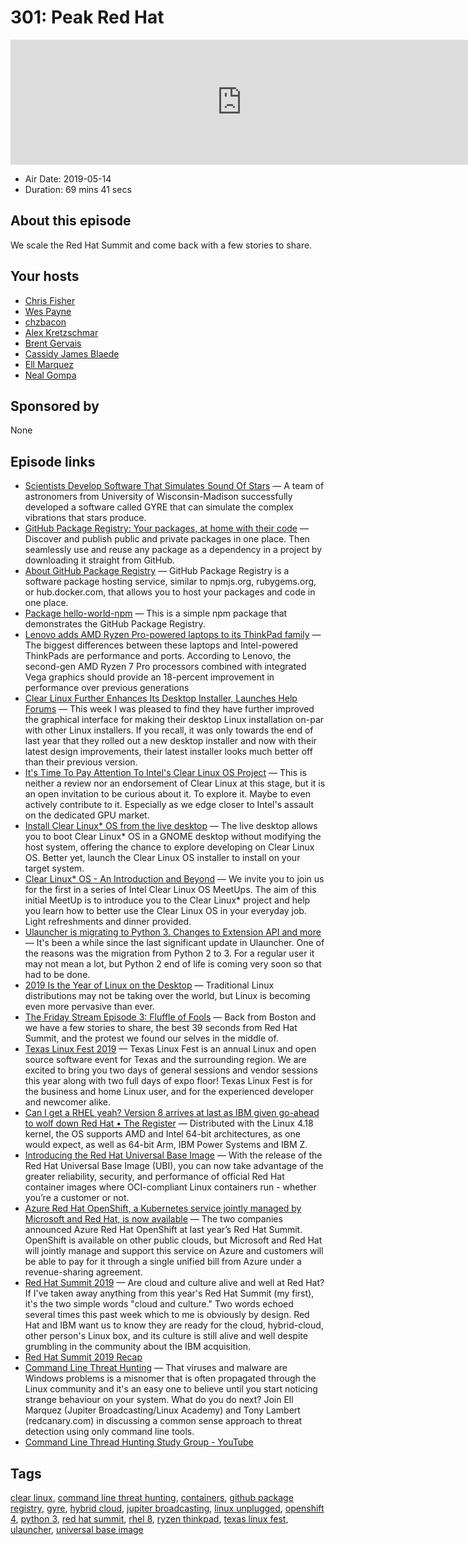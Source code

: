 # 301: Peak Red Hat

<iframe src="https://player.fireside.fm/v2/RUkczH-V+AwsbMqZi?theme=dark" width="740" height="200" frameborder="0" scrolling="no"></iframe>

* Air Date: 2019-05-14
* Duration: 69 mins 41 secs

## About this episode

We scale the Red Hat Summit and come back with a few stories to share. 

## Your hosts
* [Chris Fisher](https://linuxunplugged.com/hosts/chrislas)
* [Wes Payne](https://linuxunplugged.com/hosts/wes)
* [chzbacon](https://linuxunplugged.com/hosts/chzbacon)
* [Alex Kretzschmar](https://linuxunplugged.com/guests/alexktz)
* [Brent Gervais](https://linuxunplugged.com/guests/brentgervais)
* [Cassidy James Blaede](https://linuxunplugged.com/guests/cassidyjames)
* [Ell Marquez](https://linuxunplugged.com/guests/ell)
* [Neal Gompa](https://linuxunplugged.com/guests/nealgompa)

## Sponsored by

None



## Episode links

  * [Scientists Develop Software That Simulates Sound Of Stars](https://www.techtimes.com/articles/242474/20190428/scientists-develop-software-that-simulates-sound-of-stars.htm "Scientists Develop Software That Simulates Sound Of Stars") — A team of astronomers from University of Wisconsin-Madison successfully developed a software called GYRE that can simulate the complex vibrations that stars produce.
  * [GitHub Package Registry: Your packages, at home with their code](https://github.com/features/package-registry "GitHub Package Registry: Your packages, at home with their code") — Discover and publish public and private packages in one place. Then seamlessly use and reuse any package as a dependency in a project by downloading it straight from GitHub. 
  * [About GitHub Package Registry](https://help.github.com/en/articles/about-github-package-registry "About GitHub Package Registry") — GitHub Package Registry is a software package hosting service, similar to npmjs.org, rubygems.org, or hub.docker.com, that allows you to host your packages and code in one place.
  * [Package hello-world-npm](https://github.com/Codertocat/hello-world-npm/packages/10696?version=1.0.1 "Package hello-world-npm") — This is a simple npm package that demonstrates the GitHub Package Registry. 
  * [Lenovo adds AMD Ryzen Pro-powered laptops to its ThinkPad family](https://arstechnica.com/gadgets/2019/05/lenovo-adds-amd-ryzen-pro-powered-laptops-to-its-thinkpad-family/ "Lenovo adds AMD Ryzen Pro-powered laptops to its ThinkPad family") — The biggest differences between these laptops and Intel-powered ThinkPads are performance and ports. According to Lenovo, the second-gen AMD Ryzen 7 Pro processors combined with integrated Vega graphics should provide an 18-percent improvement in performance over previous generations
  * [Clear Linux Further Enhances Its Desktop Installer, Launches Help Forums](https://www.phoronix.com/scan.php?page=news_item&px=Clear-Linux-Desktop-Installer-2 "Clear Linux Further Enhances Its Desktop Installer, Launches Help Forums") — This week I was pleased to find they have further improved the graphical interface for making their desktop Linux installation on-par with other Linux installers. If you recall, it was only towards the end of last year that they rolled out a new desktop installer and now with their latest design improvements, their latest installer looks much better off than their previous version. 
  * [It's Time To Pay Attention To Intel's Clear Linux OS Project](https://www.forbes.com/sites/jasonevangelho/2019/05/13/its-time-to-pay-attention-to-intels-clear-linux-os-project/#5004b8885c49 "It's Time To Pay Attention To Intel's Clear Linux OS Project") — This is neither a review nor an endorsement of Clear Linux at this stage, but it is an open invitation to be curious about it. To explore it. Maybe to even actively contribute to it. Especially as we edge closer to Intel's assault on the dedicated GPU market.
  * [Install Clear Linux* OS from the live desktop](https://clearlinux.org/documentation/clear-linux/get-started/bare-metal-install-desktop "Install Clear Linux* OS from the live desktop") — The live desktop allows you to boot Clear Linux* OS in a GNOME desktop without modifying the host system, offering the chance to explore developing on Clear Linux OS. Better yet, launch the Clear Linux OS installer to install on your target system.
  * [Clear Linux* OS - An Introduction and Beyond](https://clearlinux.org/news-blogs/clear-linux-os-introduction-and-beyond "Clear Linux* OS - An Introduction and Beyond") — We invite you to join us for the first in a series of Intel Clear Linux OS MeetUps. The aim of this initial MeetUp is to introduce you to the Clear Linux* project and help you learn how to better use the Clear Linux OS in your everyday job. Light refreshments and dinner provided.
  * [Ulauncher is migrating to Python 3. Changes to Extension API and more](https://mailchi.mp/fbb4b54c426a/ulauncher-is-migrating-to-python-3-changes-to-extension-api-and-more "Ulauncher is migrating to Python 3. Changes to Extension API and more") — It's been a while since the last significant update in Ulauncher. One of the reasons was the migration from Python 2 to 3. For a regular user it may not mean a lot, but Python 2 end of life is coming very soon so that had to be done.
  * [2019 Is the Year of Linux on the Desktop](https://www.howtogeek.com/414036/2019-is-the-year-of-linux-on-the-desktop/ "2019 Is the Year of Linux on the Desktop") — Traditional Linux distributions may not be taking over the world, but Linux is becoming even more pervasive than ever.
  * [The Friday Stream Episode 3: Fluffle of Fools](https://fridaystream.com/3 "The Friday Stream Episode 3: Fluffle of Fools") — Back from Boston and we have a few stories to share, the best 39 seconds from Red Hat Summit, and the protest we found our selves in the middle of. 
  * [Texas Linux Fest 2019](https://2019.texaslinuxfest.org/ "Texas Linux Fest 2019") — Texas Linux Fest is an annual Linux and open source software event for Texas and the surrounding region. We are excited to bring you two days of general sessions and vendor sessions this year along with two full days of expo floor! Texas Linux Fest is for the business and home Linux user, and for the experienced developer and newcomer alike.
  * [Can I get a RHEL yeah? Version 8 arrives at last as IBM given go-ahead to wolf down Red Hat • The Register](https://www.theregister.co.uk/2019/05/07/red_hat_enterprise_linux_8/ "Can I get a RHEL yeah? Version 8 arrives at last as IBM given go-ahead to wolf down Red Hat • The Register") — Distributed with the Linux 4.18 kernel, the OS supports AMD and Intel 64-bit architectures, as one would expect, as well as 64-bit Arm, IBM Power Systems and IBM Z.
  * [Introducing the Red Hat Universal Base Image](https://www.redhat.com/en/blog/introducing-red-hat-universal-base-image "Introducing the Red Hat Universal Base Image") — With the release of the Red Hat Universal Base Image (UBI), you can now take advantage of the greater reliability, security, and performance of official Red Hat container images where OCI-compliant Linux containers run - whether you’re a customer or not. 
  * [Azure Red Hat OpenShift, a Kubernetes service jointly managed by Microsoft and Red Hat, is now available](https://www.geekwire.com/2019/azure-red-hat-openshift-kubernetes-service-jointly-managed-microsoft-red-hat-now-available/ "Azure Red Hat OpenShift, a Kubernetes service jointly managed by Microsoft and Red Hat, is now available") — The two companies announced Azure Red Hat OpenShift at last year’s Red Hat Summit. OpenShift is available on other public clouds, but Microsoft and Red Hat will jointly manage and support this service on Azure and customers will be able to pay for it through a single unified bill from Azure under a revenue-sharing agreement.
  * [Red Hat Summit 2019](https://linuxunplugged.com/articles/red-hat-summit-2019 "Red Hat Summit 2019") — Are cloud and culture alive and well at Red Hat? If I've taken away anything from this year's Red Hat Summit (my first), it's the two simple words "cloud and culture." Two words echoed several times this past week which to me is obviously by design. Red Hat and IBM want us to know they are ready for the cloud, hybrid-cloud, other person's Linux box, and its culture is still alive and well despite grumbling in the community about the IBM acquisition.
  * [Red Hat Summit 2019 Recap](https://www.youtube.com/watch?v=hxGTGWwLTio&feature=youtu.be "Red Hat Summit 2019 Recap")
  * [Command Line Threat Hunting](https://www.meetup.com/jupiterbroadcasting/events/260707829/ "Command Line Threat Hunting") — That viruses and malware are Windows problems is a misnomer that is often propagated through the Linux community and it's an easy one to believe until you start noticing strange behaviour on your system. What do you do next? Join Ell Marquez (Jupiter Broadcasting/Linux Academy) and Tony Lambert (redcanary.com) in discussing a common sense approach to threat detection using only command line tools. 
  * [Command Line Thread Hunting Study Group - YouTube](https://www.youtube.com/watch?v=jy9SAUHEWdU "Command Line Thread Hunting Study Group - YouTube")



## Tags

[clear linux](https://linuxunplugged.com/tags/clear%20linux), [command line threat hunting](https://linuxunplugged.com/tags/command%20line%20threat%20hunting), [containers](https://linuxunplugged.com/tags/containers), [github package registry](https://linuxunplugged.com/tags/github%20package%20registry), [gyre](https://linuxunplugged.com/tags/gyre), [hybrid cloud](https://linuxunplugged.com/tags/hybrid%20cloud), [jupiter broadcasting](https://linuxunplugged.com/tags/jupiter%20broadcasting), [linux unplugged](https://linuxunplugged.com/tags/linux%20unplugged), [openshift 4](https://linuxunplugged.com/tags/openshift%204), [python 3](https://linuxunplugged.com/tags/python%203), [red hat summit](https://linuxunplugged.com/tags/red%20hat%20summit), [rhel 8](https://linuxunplugged.com/tags/rhel%208), [ryzen thinkpad](https://linuxunplugged.com/tags/ryzen%20thinkpad), [texas linux fest](https://linuxunplugged.com/tags/texas%20linux%20fest), [ulauncher](https://linuxunplugged.com/tags/ulauncher), [universal base image](https://linuxunplugged.com/tags/universal%20base%20image)